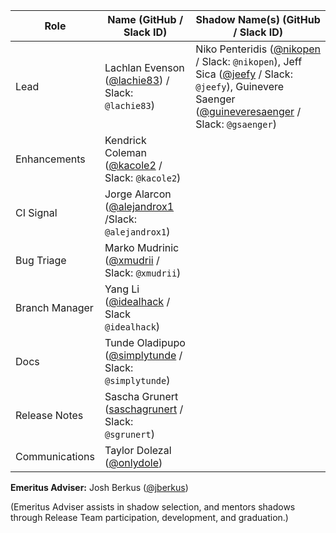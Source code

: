 | **Role** | **Name** (**GitHub / Slack ID**)  | **Shadow Name(s) (GitHub / Slack ID)** |
| ------ | ------ | ------ |
| Lead |  Lachlan Evenson ([@lachie83](https://github.com/lachie83)) / Slack: `@lachie83`) | Niko Penteridis ([@nikopen](https://github.com/nikopen) / Slack: `@nikopen`), Jeff Sica ([@jeefy](https://github.com/jeefy) / Slack: `@jeefy`), Guinevere Saenger ([@guineveresaenger](https://github.com/guineveresaenger) / Slack: `@gsaenger`) |
| Enhancements | Kendrick Coleman ([@kacole2](https://github.com/kacole2) / Slack: `@kacole2`) |  |
| CI Signal | Jorge Alarcon ([@alejandrox1](https://github.com/alejandrox1) /Slack: `@alejandrox1`) | |
| Bug Triage | Marko Mudrinic ([@xmudrii](https://github.com/xmudrii) / Slack: `@xmudrii`) | |
| Branch Manager | Yang Li ([@idealhack](https://github.com/idealhack) / Slack `@idealhack`) | |
| Docs | Tunde Oladipupo ([@simplytunde](https://github.com/simplytunde) / Slack: `@simplytunde`) | |
| Release Notes | Sascha Grunert ([saschagrunert](https://github.com/saschagrunert) / Slack: `@sgrunert`) | |
| Communications | Taylor Dolezal ([@onlydole](https://github.com/onlydole)) | |

**Emeritus Adviser:** Josh Berkus ([@jberkus](https://github.com/jberkus))

(Emeritus Adviser assists in shadow selection, and mentors shadows through Release Team participation, development, and graduation.)
